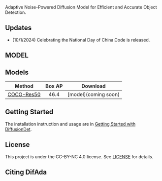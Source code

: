 Adaptive Noise-Powered Diffusion Model for Efficient and Accurate Object Detection.

## Updates
- (10/1/2024) Celebrating the National Day of China.Code is released.

## MODEL
## Models
Method | Box AP | Download
--- |:---:|:---:
[COCO-Res50](configs/difada.coco.res50.yaml) | 46.4 | [model](coming soon)

## Getting Started

The installation instruction and usage are in [Getting Started with DiffusionDet](GETTING_STARTED.md).


## License

This project is under the CC-BY-NC 4.0 license. See [LICENSE](LICENSE) for details.


## Citing DifAda
